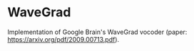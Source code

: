 # WaveGrad
Implementation of Google Brain's WaveGrad vocoder (paper: https://arxiv.org/pdf/2009.00713.pdf).
